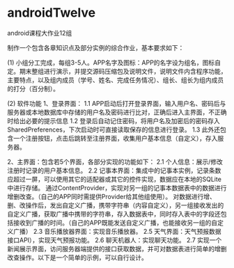 # androidTwelve
android课程大作业12组

制作一个包含各章知识点及部分实例的综合作业，基本要求如下：


(1) 小组分工完成，每组3-5人。APP名字及图标：APP的名字设为组名，图标自定。期末整组进行演示，并提交源码压缩包及说明文件，说明文件内含程序功能，主要特点，以及组内成员（学号、姓名、完成任务情况）、组长、组长为组内成员的打分（百分制）。

(2) 软件功能
1、登录界面：
1.1  APP启动后打开登录界面，输入用户名、密码后与服务器或本地数据库中存储的用户名及密码进行比对，正确后进入主界面，不正确时给出必要的提示信息
1.2  登录后自动记住密码，将用户名及加密后的密码存入SharedPreferences，下次启动时可直接读取保存的信息进行登录。
1.3  此外还包含一个注册按钮，点击后跳转至注册界面，收集用户基本信息（自定义），存入服务器。

2、主界面：包含若5个界面，各部分实现的功能如下：
2.1  个人信息：展示/修改注册时记录的用户基本信息。
2.2  记事本界面：集成中的记事本实例，记录条数应超过一屏，可以使用其它的适配器或其它的控件实现，数据应在本地的SQLite中进行存储。 通过ContentProvider，实现对另一组的记事本数据表中的数据进行增删改查。（自己的APP同时需提供Provider给其他组使用）。
     对数据进行增、删、改操作后，发出自定义广播，携带字符串（内容自定义），另一组接收发出的自定义广播，获取广播中携带的字符串，存入数据表中，同时存入表中的字段还包括接收到广播的时间。（自己的APP既能发送自定义广播，也能接收另一组的自定义广播）
2.3  音乐播放器界面：实现音乐播放器。
2.5  天气界面：天气预报数据接口API），实现天气预报功能。
2.6  聊天机器人：实现聊天功能。
2.7  实现一个新闻展示界面，访问服务器端提供的接口获取数据，并可对数据表进行简单的增删改查操作。以下是一个简单的示例，可以自行设计。

